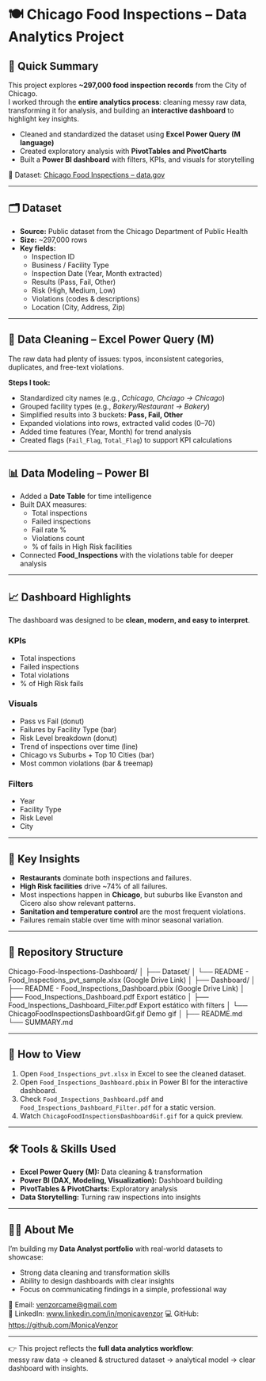 # 🍽️ Chicago Food Inspections – Data Analytics Project  

## 📌 Quick Summary  
This project explores **~297,000 food inspection records** from the City of Chicago.  
I worked through the **entire analytics process**: cleaning messy raw data, transforming it for analysis, and building an **interactive dashboard** to highlight key insights.  

- Cleaned and standardized the dataset using **Excel Power Query (M language)**  
- Created exploratory analysis with **PivotTables and PivotCharts**  
- Built a **Power BI dashboard** with filters, KPIs, and visuals for storytelling  

🔗 Dataset: [Chicago Food Inspections – data.gov](https://catalog.data.gov/dataset/food-inspections)  

---

## 🗂️ Dataset  
- **Source:** Public dataset from the Chicago Department of Public Health  
- **Size:** ~297,000 rows  
- **Key fields:**  
  - Inspection ID  
  - Business / Facility Type  
  - Inspection Date (Year, Month extracted)  
  - Results (Pass, Fail, Other)  
  - Risk (High, Medium, Low)  
  - Violations (codes & descriptions)  
  - Location (City, Address, Zip)  

---

## 🧹 Data Cleaning – Excel Power Query (M)  
The raw data had plenty of issues: typos, inconsistent categories, duplicates, and free-text violations.  

**Steps I took:**  
- Standardized city names (e.g., *Cchicago, Chciago → Chicago*)  
- Grouped facility types (e.g., *Bakery/Restaurant → Bakery*)  
- Simplified results into 3 buckets: **Pass, Fail, Other**  
- Expanded violations into rows, extracted valid codes (0–70)  
- Added time features (Year, Month) for trend analysis  
- Created flags (`Fail_Flag`, `Total_Flag`) to support KPI calculations  

---

## 📊 Data Modeling – Power BI  
- Added a **Date Table** for time intelligence  
- Built DAX measures:  
  - Total inspections  
  - Failed inspections  
  - Fail rate %  
  - Violations count  
  - % of fails in High Risk facilities  
- Connected **Food_Inspections** with the violations table for deeper analysis  

---

## 📈 Dashboard Highlights  
The dashboard was designed to be **clean, modern, and easy to interpret**.  

### KPIs  
- Total inspections  
- Failed inspections  
- Total violations  
- % of High Risk fails  

### Visuals  
- Pass vs Fail (donut)  
- Failures by Facility Type (bar)  
- Risk Level breakdown (donut)  
- Trend of inspections over time (line)  
- Chicago vs Suburbs + Top 10 Cities (bar)  
- Most common violations (bar & treemap)  

### Filters  
- Year  
- Facility Type  
- Risk Level  
- City  

---

## 🔑 Key Insights  
- **Restaurants** dominate both inspections and failures.  
- **High Risk facilities** drive ~74% of all failures.  
- Most inspections happen in **Chicago**, but suburbs like Evanston and Cicero also show relevant patterns.  
- **Sanitation and temperature control** are the most frequent violations.  
- Failures remain stable over time with minor seasonal variation.  

---

## 📂 Repository Structure  

Chicago-Food-Inspections-Dashboard/
│
├── Dataset/
│   └── README - Food_Inspections_pvt_sample.xlsx (Google Drive Link)
│
├── Dashboard/
│   ├── README - Food_Inspections_Dashboard.pbix           (Google Drive Link)
│   ├── Food_Inspections_Dashboard.pdf            Export estático
│   ├── Food_Inspections_Dashboard_Filter.pdf     Export estático with filters
│   └── ChicagoFoodInspectionsDashboardGif.gif    Demo gif
│
├── README.md                                   
└── SUMMARY.md                                  



---

## 🚀 How to View  
1. Open `Food_Inspections_pvt.xlsx` in Excel to see the cleaned dataset.  
2. Open `Food_Inspections_Dashboard.pbix` in Power BI for the interactive dashboard.  
3. Check `Food_Inspections_Dashboard.pdf` and `Food_Inspections_Dashboard_Filter.pdf` for a static version.
4. Watch `ChicagoFoodInspectionsDashboardGif.gif` for a quick preview.  

---

## 🛠 Tools & Skills Used  
- **Excel Power Query (M):** Data cleaning & transformation  
- **Power BI (DAX, Modeling, Visualization):** Dashboard building  
- **PivotTables & PivotCharts:** Exploratory analysis  
- **Data Storytelling:** Turning raw inspections into insights  

---

## 👩‍💻 About Me  
I’m building my **Data Analyst portfolio** with real-world datasets to showcase:  
- Strong data cleaning and transformation skills  
- Ability to design dashboards with clear insights  
- Focus on communicating findings in a simple, professional way  

📧 Email: venzorcame@gmail.com  
💼 LinkedIn: www.linkedin.com/in/monicavenzor
💻 GitHub: https://github.com/MonicaVenzor

---

👉 This project reflects the **full data analytics workflow**:  
messy raw data → cleaned & structured dataset → analytical model → clear dashboard with insights.  

